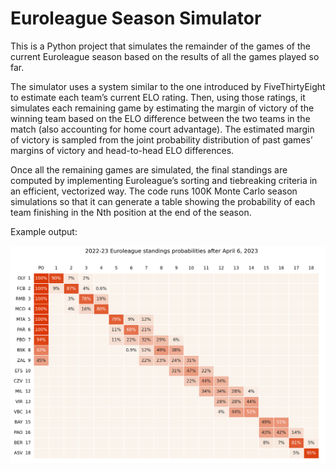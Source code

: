 # Euroleague Season Simulator

This is a Python project that simulates the remainder of the games of the current Euroleague season based on the results of all the games played so far. 

The simulator uses a system similar to the one introduced by FiveThirtyEight to estimate each team’s current ELO rating. Then, using those ratings, it simulates each remaining game by estimating the margin of victory of the winning team based on the ELO difference between the two teams in the match (also accounting for home court advantage). The estimated margin of victory is sampled from the joint probability distribution of past games’ margins of victory and head-to-head ELO differences. 


Once all the remaining games are simulated, the final standings are computed by implementing Euroleague’s sorting and tiebreaking criteria in an efficient, vectorized way. The code runs 100K Monte Carlo season simulations so that it can generate a table showing the probability of each team finishing in the Nth position at the end of the season.

Example output:

![Table showing the probability of each team finishing in the Nth position of the standings at the end of the season.](prob_tables_r33_thurs.png "Example probability table")
